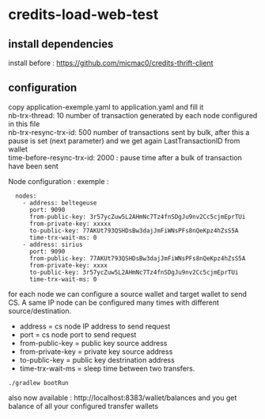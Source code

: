 # credits-load-web-test

## install dependencies
install before : https://github.com/micmac0/credits-thrift-client

## configuration
copy application-exemple.yaml to application.yaml and fill it </br>
nb-trx-thread: 10  number of transaction generated by each node configured in this file </br>
nb-trx-resync-trx-id: 500   number of transactions sent by bulk, after this a pause is set (next parameter) and we get again LastTransactionID from wallet </br>
time-before-resync-trx-id: 2000   : pause time after a bulk of transaction have been sent 
  
Node configuration :
exemple :
```
  nodes:
    - address: beltegeuse
      port: 9090
      from-public-key: 3r57ycZuw5L2AHmNc7Tz4fnSDgJu9nv2Cc5cjmEprTUi
      from-private-key: xxxxx
      to-public-key: 77AKUt793QSHDsBw3dajJmFiWNsPFs8nQeKpz4hZsS5A
      time-trx-wait-ms: 0
    - address: sirius
      port: 9090
      from-public-key: 77AKUt793QSHDsBw3dajJmFiWNsPFs8nQeKpz4hZsS5A
      from-private-key: xxxx
      to-public-key: 3r57ycZuw5L2AHmNc7Tz4fnSDgJu9nv2Cc5cjmEprTUi
      time-trx-wait-ms: 0
```
for each node we can configure a source wallet and target wallet to send CS. A same IP node can be configured many times with different source/destination.
* address = cs node IP address to send request
* port = cs node port to send request 
* from-public-key = public key source address
* from-private-key = private key source address
* to-public-key = public key destrination address
* time-trx-wait-ms = sleep time between two transfers.

`./gradlew bootRun`


also now available : http://localhost:8383/wallet/balances and you get balance of all your configured transfer wallets
